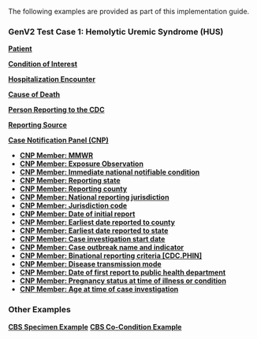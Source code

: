 The following examples are provided as part of this implementation guide.

### GenV2 Test Case 1: Hemolytic Uremic Syndrome (HUS)

**[Patient](Patient-GenV2-TC-Patient.html)**

**[Condition of Interest](Condition-GenV2-TC-Condition.html)**

**[Hospitalization Encounter](Encounter-GenV2-TC-Hospitalization.html)**

**[Cause of Death](Observation-GenV2-TC-CauseOfDeath.html)**

**[Person Reporting to the CDC](Practitioner-GenV2-TC-Person-Reporting.html)**

**[Reporting Source](Organization-GenV2-TC-Reporting-Source.html)**

**[Case Notification Panel (CNP)](Observation-GenV2-TC-CNP.html)**

  * **[CNP Member: MMWR](Observation-GenV2-TC-MMWR.html)**
  * **[CNP Member: Exposure Observation](Observation-GenV2-TC-Exposure.html)**
  * **[CNP Member: Immediate national notifiable condition](Observation-GenV2-TC-CNP-Member1.html)**
  * **[CNP Member: Reporting state](Observation-GenV2-TC-CNP-Member2.html)**
  * **[CNP Member: Reporting county](Observation-GenV2-TC-CNP-Member3.html)**
  * **[CNP Member: National reporting jurisdiction](Observation-GenV2-TC-CNP-Member4.html)**
  * **[CNP Member: Jurisdiction code](Observation-GenV2-TC-CNP-Member5.html)**
  * **[CNP Member: Date of initial report](Observation-GenV2-TC-CNP-Member6.html)**
  * **[CNP Member: Earliest date reported to county](Observation-GenV2-TC-CNP-Member7.html)**
  * **[CNP Member: Earliest date reported to state](Observation-GenV2-TC-CNP-Member8.html)**
  * **[CNP Member: Case investigation start date](Observation-GenV2-TC-CNP-Member9.html)**
  * **[CNP Member: Case outbreak name and indicator](Observation-GenV2-TC-CNP-Member10.html)**
  * **[CNP Member: Binational reporting criteria [CDC.PHIN]](Observation-GenV2-TC-CNP-Member11.html)**
  * **[CNP Member: Disease transmission mode](Observation-GenV2-TC-CNP-Member12.html)**
  * **[CNP Member: Date of first report to public health department](Observation-GenV2-TC-CNP-Member13.html)**
  * **[CNP Member: Pregnancy status at time of illness or condition](Observation-GenV2-TC-CNP-Member14.html)**
  * **[CNP Member: Age at time of case investigation](Observation-GenV2-TC-CNP-Member15.html)**


### Other Examples

**[CBS Specimen Example](Specimen-Specimen-Example.html)**
**[CBS Co-Condition Example](Condition-Co-Condition-Example.html)**